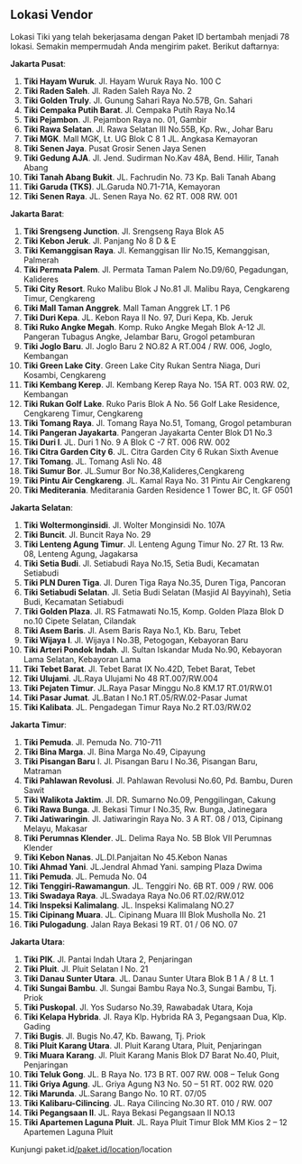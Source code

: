 ## Lokasi Vendor

Lokasi Tiki yang telah bekerjasama dengan Paket ID bertambah menjadi 78 lokasi. Semakin mempermudah Anda mengirim paket. Berikut daftarnya:

**Jakarta Pusat**:

1. **Tiki Hayam Wuruk**. Jl. Hayam Wuruk Raya No. 100 C
2. **Tiki Raden Saleh**. Jl. Raden Saleh Raya No. 2
3. **Tiki Golden Truly**. Jl. Gunung Sahari Raya No.57B, Gn. Sahari
4. **Tiki Cempaka Putih Barat**. Jl. Cempaka Putih Raya No.14
5. **Tiki Pejambon**. Jl. Pejambon Raya no. 01, Gambir
6. **Tiki Rawa Selatan**. Jl. Rawa Selatan III No.55B, Kp. Rw., Johar Baru
7. **Tiki MGK**. Mall MGK, Lt. UG Blok C 8 1 JL. Angkasa Kemayoran
8. **Tiki Senen Jaya**. Pusat Grosir Senen Jaya Senen
9. **Tiki Gedung AJA**. Jl. Jend. Sudirman No.Kav 48A, Bend. Hilir, Tanah Abang
10. **Tiki Tanah Abang Bukit**. JL. Fachrudin No. 73 Kp. Bali Tanah Abang
11. **Tiki Garuda \(TKS\)**. JL.Garuda N0.71-71A, Kemayoran
12. **Tiki Senen Raya**. JL. Senen Raya No. 62 RT. 008 RW. 001

**Jakarta Barat**:

1. **Tiki Srengseng Junction**. Jl. Srengseng Raya Blok A5
2. **Tiki Kebon Jeruk**. Jl. Panjang No 8 D & E
3. **Tiki Kemanggisan Raya**. Jl. Kemanggisan Ilir No.15, Kemanggisan, Palmerah
4. **Tiki Permata Palem**. Jl. Permata Taman Palem No.D9\/60, Pegadungan, Kalideres
5. **Tiki City Resort**. Ruko Malibu Blok J No.81 Jl. Malibu Raya, Cengkareng Timur, Cengkareng
6. **Tiki Mall Taman Anggrek**. Mall Taman Anggrek LT. 1 P6
7. **Tiki Duri Kepa**. JL. Kebon Raya II No. 97, Duri Kepa, Kb. Jeruk
8. **Tiki Ruko Angke Megah**. Komp. Ruko Angke Megah Blok A-12 Jl. Pangeran Tubagus Angke, Jelambar Baru, Grogol petamburan
9. **Tiki Joglo Baru**. Jl. Joglo Baru 2 NO.82 A RT.004 \/ RW. 006, Joglo, Kembangan
10. **Tiki Green Lake City**. Green Lake City Rukan Sentra Niaga, Duri Kosambi, Cengkareng
11. **Tiki Kembang Kerep**. Jl. Kembang Kerep Raya No. 15A RT. 003 RW. 02, Kembangan
12. **Tiki Rukan Golf Lake**. Ruko Paris Blok A No. 56 Golf Lake Residence, Cengkareng Timur, Cengkareng
13. **Tiki Tomang Raya**. Jl. Tomang Raya No.51, Tomang, Grogol petamburan
14. **Tiki Pangeran Jayakarta**. Pangeran Jayakarta Center Blok D1 No.3
15. **Tiki Duri I**. JL. Duri 1 No. 9 A Blok C -7 RT. 006 RW. 002
16. **Tiki Citra Garden City 6**. JL. Citra Garden City 6 Rukan Sixth Avenue
17. **Tiki Tomang**. JL. Tomang Asli No. 48
18. **Tiki Sumur Bor**. JL.Sumur Bor No.38,Kalideres,Cengkareng
19. **Tiki Pintu Air Cengkareng**. JL. Kamal Raya No. 31 Pintu Air Cengkareng
20. **Tiki Mediterania**. Meditarania Garden Residence 1 Tower BC, lt. GF 0501

**Jakarta Selatan**:

1. **Tiki Woltermonginsidi**. Jl. Wolter Monginsidi No. 107A
2. **Tiki Buncit**. Jl. Buncit Raya No. 29
3. **Tiki Lenteng Agung Timur**. Jl. Lenteng Agung Timur No. 27 Rt. 13 Rw. 08, Lenteng Agung, Jagakarsa
4. **Tiki Setia Budi**. Jl. Setiabudi Raya No.15, Setia Budi, Kecamatan Setiabudi
5. **Tiki PLN Duren Tiga**. Jl. Duren Tiga Raya No.35, Duren Tiga, Pancoran
6. **Tiki Setiabudi Selatan**. Jl. Setia Budi Selatan \(Masjid Al Bayyinah\), Setia Budi, Kecamatan Setiabudi
7. **Tiki Golden Plaza**. Jl. RS Fatmawati No.15, Komp. Golden Plaza Blok D no.10 Cipete Selatan, Cilandak
8. **Tiki Asem Baris**. Jl. Asem Baris Raya No.1, Kb. Baru, Tebet
9. **Tiki Wijaya I**. Jl. Wijaya I No.3B, Petogogan, Kebayoran Baru
10. **Tiki Arteri Pondok Indah**. Jl. Sultan Iskandar Muda No.90, Kebayoran Lama Selatan, Kebayoran Lama
11. **Tiki Tebet Barat**. Jl. Tebet Barat IX No.42D, Tebet Barat, Tebet
12. **Tiki Ulujami**. JL.Raya Ulujami No 48 RT.007\/RW.004
13. **Tiki Pejaten Timur**. JL.Raya Pasar Minggu No.8 KM.17 RT.01\/RW.01
14. **Tiki Pasar Jumat**. JL.Batan I No.1 RT.05\/RW.02-Pasar Jumat
15. **Tiki Kalibata**. JL. Pengadegan Timur Raya No.2 RT.03\/RW.02

**Jakarta Timur**:

1. **Tiki Pemuda**. Jl. Pemuda No. 710-711
2. **Tiki Bina Marga**. Jl. Bina Marga No.49, Cipayung
3. **Tiki Pisangan Baru** I. Jl. Pisangan Baru I No.36, Pisangan Baru, Matraman
4. **Tiki Pahlawan Revolusi**. Jl. Pahlawan Revolusi No.60, Pd. Bambu, Duren Sawit
5. **Tiki Walikota Jaktim**. Jl. DR. Sumarno No.09, Penggilingan, Cakung
6. **Tiki Rawa Bunga**. Jl. Bekasi Timur I No.35, Rw. Bunga, Jatinegara
7. **Tiki Jatiwaringin**. Jl. Jatiwaringin Raya No. 3 A RT. 08 \/ 013, Cipinang Melayu, Makasar
8. **Tiki Perumnas Klender**. JL. Delima Raya No. 5B Blok VII Perumnas Klender
9. **Tiki Kebon Nanas**. JL.DI.Panjaitan No 45.Kebon Nanas
10. **Tiki Ahmad Yani**. JL.Jendral Ahmad Yani. samping Plaza Dwima
11. **Tiki Pemuda**. JL. Pemuda No. 04
12. **Tiki Tenggiri-Rawamangun**. JL. Tenggiri No. 6B RT. 009 \/ RW. 006
13. **Tiki Swadaya Raya**. JL.Swadaya Raya No.06 RT.02\/RW.012
14. **Tiki Inspeksi Kalimalang**. JL. Inspeksi Kalimalang NO.27
15. **Tiki Cipinang Muara**. JL. Cipinang Muara III Blok Musholla No. 21
16. **Tiki Pulogadung**. Jalan Raya Bekasi 19 RT. 01 \/ 06 NO. 07

**Jakarta Utara**:

1. **Tiki PIK**. Jl. Pantai Indah Utara 2, Penjaringan
2. **Tiki Pluit**. Jl. Pluit Selatan I No. 21
3. **Tiki Danau Sunter Utara**. JL. Danau Sunter Utara Blok B 1 A \/ 8 Lt. 1
4. **Tiki Sungai Bambu**. Jl. Sungai Bambu Raya No.3, Sungai Bambu, Tj. Priok
5. **Tiki Puskopal**. Jl. Yos Sudarso No.39, Rawabadak Utara, Koja
6. **Tiki Kelapa Hybrida**. Jl. Raya Klp. Hybrida RA 3, Pegangsaan Dua, Klp. Gading
7. **Tiki Bugis**. Jl. Bugis No.47, Kb. Bawang, Tj. Priok
8. **Tiki Pluit Karang Utara**. Jl. Pluit Karang Utara, Pluit, Penjaringan
9. **Tiki Muara Karang**. Jl. Pluit Karang Manis Blok D7 Barat No.40, Pluit, Penjaringan
10. **Tiki Teluk Gong**. JL. B Raya No. 173 B RT. 007 RW. 008 – Teluk Gong
11. **Tiki Griya Agung**. JL. Griya Agung N3 No. 50 – 51 RT. 002 RW. 020
12. **Tiki Marunda**. JL.Sarang Bango No. 10 RT. 07\/05
13. **Tiki Kalibaru-Cilincing**. JL. Raya Cilincing No.30 RT. 010 \/ RW. 007
14. **Tiki Pegangsaan II**. JL. Raya Bekasi Pegangsaan II NO.13
15. **Tiki Apartemen Laguna Pluit**. JL. Raya Pluit Timur Blok MM Kios 2 – 12 Apartemen Laguna Pluit

Kunjungi paket.id[/paket.id/location](/paket.id/location)/location

